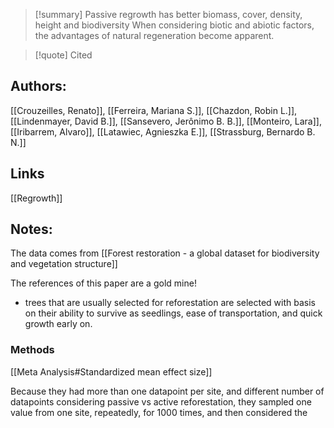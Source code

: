 >[!summary] Passive regrowth has better biomass, cover, density, height and biodiversity
>When considering biotic and abiotic factors, the advantages of natural regeneration become apparent.

>[!quote] Cited
## Authors:
[[Crouzeilles, Renato]], [[Ferreira, Mariana S.]], [[Chazdon, Robin L.]], [[Lindenmayer, David B.]], [[Sansevero, Jerônimo B. B.]], [[Monteiro, Lara]], [[Iribarrem, Alvaro]], [[Latawiec, Agnieszka E.]], [[Strassburg, Bernardo B. N.]]

## Links
[[Regrowth]]

## Notes:
The data comes from [[Forest restoration - a global dataset for biodiversity and vegetation structure]]

The references of this paper are a gold mine!

- trees that are usually selected for reforestation are selected with basis on their ability to survive as seedlings, ease of transportation, and quick growth early on.

### Methods
[[Meta Analysis#Standardized mean effect size]]

Because they had more than one datapoint per site, and different number of datapoints considering passive vs active reforestation, they sampled one value from one site, repeatedly, for 1000 times, and then considered the  
